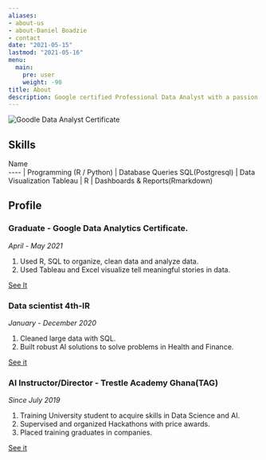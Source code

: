 ```yaml
---
aliases:
- about-us
- about-Daniel Boadzie
- contact
date: "2021-05-15"
lastmod: "2021-05-16"
menu:
  main:
    pre: user
    weight: -90
title: About
description: Google certified Professional Data Analyst with a passion for data and discovering insights that inform decisions.
---
```


![Goodle Data Analyst Certificate](https://images.credly.com/size/340x340/images/75a78e9d-9a9b-4b62-906d-8a48017e2afe/Google_Certs_DA.png)

## Skills

Name  
---- |
 Programming (R / Python) |
 Database Queries SQL(Postgresql)  |
 Data Visualization Tableau | R |
 Dashboards & Reports(Rmarkdown)
 
 
## Profile

### **Graduate - Google Data Analytics Certificate.**
_April - May 2021_

1. Used R, SQL to organize, clean data and analyze data.
2. Used Tableau and Excel visualize
tell meaningful stories in data.

[See It](https://coursera.org/share/33b0edc7b4dfb09036d7c7d91dae84d6)


### **Data scientist 4th-IR**
_January - December 2020_

1. Cleaned large data with SQL. 
2. Built robust AI solutions to solve problems in Health and Finance.

[See it](https://www.4th-ir.com/)


### **AI Instructor/Director - Trestle Academy Ghana(TAG)**
_Since July 2019_

1. Training University student to acquire skills in Data Science and AI.
2. Supervised and organized Hackathons with price awards.
3. Placed training graduates in companies.


[See it](https://www.trestleacademy.club/)